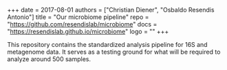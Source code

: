 +++
date = 2017-08-01
authors = ["Christian Diener", "Osbaldo Resendis Antonio"]
title = "Our microbiome pipeline"
repo = "https://github.com/resendislab/microbiome"
docs = "https://resendislab.github.io/microbiome"
logo = ""
+++

This repository contains the standardized analysis pipeline for 16S and metagenome
data. It serves as a testing ground for what will be required to analyze around
500 samples.
